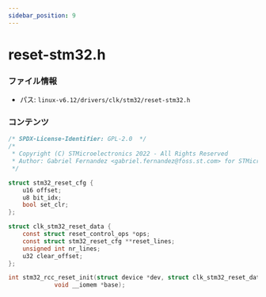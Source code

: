 ```yaml
---
sidebar_position: 9
---
```

# reset-stm32.h

### ファイル情報

- パス: `linux-v6.12/drivers/clk/stm32/reset-stm32.h`

### コンテンツ

```h
/* SPDX-License-Identifier: GPL-2.0  */
/*
 * Copyright (C) STMicroelectronics 2022 - All Rights Reserved
 * Author: Gabriel Fernandez <gabriel.fernandez@foss.st.com> for STMicroelectronics.
 */

struct stm32_reset_cfg {
	u16 offset;
	u8 bit_idx;
	bool set_clr;
};

struct clk_stm32_reset_data {
	const struct reset_control_ops *ops;
	const struct stm32_reset_cfg **reset_lines;
	unsigned int nr_lines;
	u32 clear_offset;
};

int stm32_rcc_reset_init(struct device *dev, struct clk_stm32_reset_data *data,
			 void __iomem *base);

```
